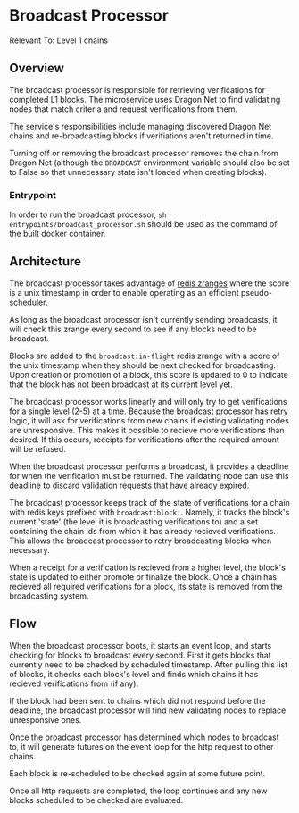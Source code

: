 # Broadcast Processor

Relevant To: Level 1 chains

## Overview

The broadcast processor is responsible for retrieving verifications for
completed L1 blocks. The microservice uses Dragon Net to find validating nodes
that match criteria and request verifications from them.

The service's responsibilities include managing discovered Dragon Net chains
and re-broadcasting blocks if verifiations aren't returned in time.

Turning off or removing the broadcast processor removes the chain from Dragon
Net (although the `BROADCAST` environment variable should also be set to False
so that unnecessary state isn't loaded when creating blocks).

### Entrypoint

In order to run the broadcast processor,
`sh entrypoints/broadcast_processor.sh` should be used as the command of the
built docker container.

## Architecture

The broadcast processor takes advantage of
[redis zranges](https://redis.io/commands/zrange) where the score is a unix
timestamp in order to enable operating as an efficient pseudo-scheduler.

As long as the broadcast processor isn't currently sending broadcasts, it will
check this zrange every second to see if any blocks need to be broadcast.

Blocks are added to the `broadcast:in-flight` redis zrange with a score of the
unix timestamp when they should be next checked for broadcasting. Upon creation
or promotion of a block, this score is updated to 0 to indicate that the block
has not been broadcast at its current level yet.

The broadcast processor works linearly and will only try to get verifications
for a single level (2-5) at a time. Because the broadcast processor has retry
logic, it will ask for verifications from new chains if existing validating
nodes are unresponsive. This makes it possible to recieve more verifications
than desired. If this occurs, receipts for verifications after the required
amount will be refused.

When the broadcast processor performs a broadcast, it provides a deadline for
when the verification must be returned. The validating node can use this
deadline to discard validation requests that have already expired.

The broadcast processor keeps track of the state of verifications for a chain
with redis keys prefixed with `broadcast:block:`. Namely, it tracks the block's
current 'state' (the level it is broadcasting verifications to) and a set
containing the chain ids from which it has already recieved verifications.
This allows the broadcast processor to retry broadcasting blocks when
necessary.

When a receipt for a verification is recieved from a higher level, the block's
state is updated to either promote or finalize the block. Once a chain has
recieved all required verifications for a block, its state is removed from the
broadcasting system.

## Flow

When the broadcast processor boots, it starts an event loop, and starts
checking for blocks to broadcast every second. First it gets blocks that
currently need to be checked by scheduled timestamp. After pulling this list
of blocks, it checks each block's level and finds which chains it has recieved
verifications from (if any).

If the block had been sent to chains which did not respond before the deadline,
the broadcast processor will find new validating nodes to replace unresponsive
ones.

Once the broadcast processor has determined which nodes to broadcast to, it
will generate futures on the event loop for the http request to other chains.

Each block is re-scheduled to be checked again at some future point.

Once all http requests are completed, the loop continues and any new blocks
scheduled to be checked are evaluated.
